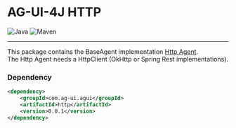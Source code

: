 # AG-UI-4J HTTP

![Java](https://img.shields.io/badge/Java-17-orange?logo=openjdk&logoColor=white)
![Maven](https://img.shields.io/badge/Maven-0.0.1-C71A36?logo=apachemaven&logoColor=white)

---

This package contains the BaseAgent implementation [Http Agent](./src/main/java/io/workm8/agui/http/HttpAgent.java).
<br />
The Http Agent needs a HttpClient (OkHttp or Spring Rest implementations).

### Dependency

```xml
<dependency>
    <groupId>com.ag-ui.agui</groupId>
    <artifactId>http</artifactId>
    <version>0.0.1</version>
</dependency>
```